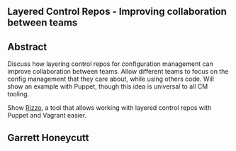 ## Layered Control Repos - Improving collaboration between teams

## Abstract

Discuss how layering control repos for configuration management can
improve collaboration between teams. Allow different teams to focus on
the config management that they care about, while using others code.
Will show an example with Puppet, though this idea is universal to all
CM tooling.

Show [Rizzo](https://github.com/ghoneycutt/rizzo), a tool that allows
working with layered control repos with Puppet and Vagrant easier.

## Garrett Honeycutt
